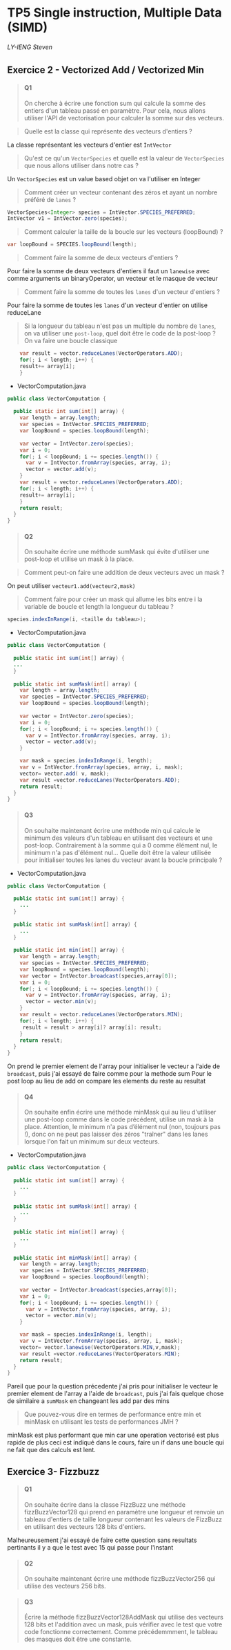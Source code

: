 # TP5 Single instruction, Multiple Data (SIMD)
###### LY-IENG Steven

## Exercice 2 - Vectorized Add / Vectorized Min

> #### Q1
> On cherche à écrire une fonction sum qui calcule la somme des entiers d'un tableau passé en paramètre. Pour cela, nous allons utiliser l'API de vectorisation pour calculer la somme sur des vecteurs.<br>


> Quelle est la classe qui représente des vecteurs d'entiers ?<br>

La classe représentant les vecteurs d'entier est ``ÌntVector``
> Qu'est ce qu'un ``VectorSpecies`` et quelle est la valeur de ``VectorSpecies`` que nous allons utiliser dans notre cas ?<br>

Un ``VectorSpecies`` est un value based objet on va l'utiliser en Integer
> Comment créer un vecteur contenant des zéros et ayant un nombre préféré de ``lanes`` ?<br>
````java
VectorSpecies<Integer> species = IntVector.SPECIES_PREFERRED;
IntVector v1 = IntVector.zero(species);
````

> Comment calculer la taille de la boucle sur les vecteurs (loopBound) ?<br>

```java
var loopBound = SPECIES.loopBound(length);
```
> Comment faire la somme de deux vecteurs d'entiers ?<br>

Pour faire la somme de deux vecteurs d'entiers il faut un ``lanewise`` avec comme arguments  un binaryOperator, un vecteur et le masque de vecteur
> Comment faire la somme de toutes les ``lanes`` d'un vecteur d'entiers ?<br>
 
Pour faire la somme de toutes les ``lanes`` d'un vecteur d'entier on utilise reduceLane
> Si la longueur du tableau n'est pas un multiple du nombre de ``lanes``, on va utiliser une ``post-loop``, quel doit être le code de la post-loop ?<br>
On va faire une boucle classique
```java
    var result = vector.reduceLanes(VectorOperators.ADD);
    for(; i < length; i++) {
    result+= array[i];
    }
```
- VectorComputation.java
```java
public class VectorComputation {
  
  public static int sum(int[] array) {
    var length = array.length;
    var species = IntVector.SPECIES_PREFERRED;
    var loopBound = species.loopBound(length);
    
    var vector = IntVector.zero(species);
    var i = 0;
    for(; i < loopBound; i += species.length()) { 
      var v = IntVector.fromArray(species, array, i);
      vector = vector.add(v);
    }
    var result = vector.reduceLanes(VectorOperators.ADD);
    for(; i < length; i++) {
    result+= array[i];
    }
    return result;
  }
}
```
> #### Q2
> On souhaite écrire une méthode sumMask qui évite d'utiliser une post-loop et utilise un mask à la place.

> Comment peut-on faire une addition de deux vecteurs avec un mask ?

On peut utiliser ``vecteur1.add(vecteur2,mask)``
> Comment faire pour créer un mask qui allume les bits entre i la variable de boucle et length la longueur du tableau ?

```java
species.indexInRange(i, <taille du tableau>);
```
- VectorComputation.java
```java
public class VectorComputation {
  
  public static int sum(int[] array) {
  ...
  }
  
  public static int sumMask(int[] array) {
    var length = array.length;
    var species = IntVector.SPECIES_PREFERRED;
    var loopBound = species.loopBound(length);
    
    var vector = IntVector.zero(species);
    var i = 0;
    for(; i < loopBound; i += species.length()) { 
      var v = IntVector.fromArray(species, array, i);
      vector = vector.add(v);
    }

    var mask = species.indexInRange(i, length);
    var v = IntVector.fromArray(species, array, i, mask);
    vector= vector.add( v, mask);
    var result =vector.reduceLanes(VectorOperators.ADD);
    return result;
  }
} 
```
> #### Q3
> On souhaite maintenant écrire une méthode min qui calcule le minimum des valeurs d'un tableau en utilisant des vecteurs et une post-loop.
Contrairement à la somme qui a 0 comme élément nul, le minimum n'a pas d'élément nul... Quelle doit être la valeur utilisée pour initialiser toutes les lanes du vecteur avant la boucle principale ?
 - VectorComputation.java
```java
public class VectorComputation {
  
  public static int sum(int[] array) {
    ...
  }
  
  public static int sumMask(int[] array) {
    ...
  }
  
  public static int min(int[] array) {
    var length = array.length;
    var species = IntVector.SPECIES_PREFERRED;
    var loopBound = species.loopBound(length);
    var vector = IntVector.broadcast(species,array[0]);
    var i = 0;
    for(; i < loopBound; i += species.length()) { 
      var v = IntVector.fromArray(species, array, i);
      vector = vector.min(v);
    }
    var result = vector.reduceLanes(VectorOperators.MIN);
    for(; i < length; i++) {
     result = result > array[i]? array[i]: result;
    }
    return result;
  }
} 

```
On prend le premier element de l'array pour initialiser le vecteur a l'aide de ``broadcast``, puis j'ai essayé de faire comme pour la methode sum
Pour le post loop au lieu de add on compare les elements du reste au resultat

> #### Q4 
> On souhaite enfin écrire une méthode minMask qui au lieu d'utiliser une post-loop comme dans le code précédent, utilise un mask à la place.
Attention, le minimum n'a pas d’élément nul (non, toujours pas !), donc on ne peut pas laisser des zéros "traîner" dans les lanes lorsque l'on fait un minimum sur deux vecteurs.
- VectorComputation.java
```java
public class VectorComputation {
  
  public static int sum(int[] array) {
    ...
  }
  
  public static int sumMask(int[] array) {
    ...
  }
  
  public static int min(int[] array) {
    ...
  }
  
  public static int minMask(int[] array) {
    var length = array.length;
    var species = IntVector.SPECIES_PREFERRED;
    var loopBound = species.loopBound(length);
    
    var vector = IntVector.broadcast(species,array[0]);
    var i = 0;
    for(; i < loopBound; i += species.length()) { 
      var v = IntVector.fromArray(species, array, i);
      vector = vector.min(v);
    }

    var mask = species.indexInRange(i, length);
    var v = IntVector.fromArray(species, array, i, mask);
    vector= vector.lanewise(VectorOperators.MIN,v,mask);
    var result =vector.reduceLanes(VectorOperators.MIN);
    return result;
  }
} 
```
Pareil que pour la question précedente j'ai pris pour initialiser le vecteur le premier element  de l'array a l'aide de ``broadcast``,
puis j'ai fais quelque chose de similaire a ``sumMask`` en changeant les add par des mins

> Que pouvez-vous dire en termes de performance entre min et minMask en utilisant les tests de performances JMH ?

minMask est plus performant que min car une operation vectorisé est plus rapide de plus ceci est indiqué dans le cours, faire un if dans une boucle qui ne fait que des calculs est lent.

## Exercice 3- Fizzbuzz

> #### Q1
> On souhaite écrire dans la classe FizzBuzz une méthode fizzBuzzVector128 qui prend en paramètre une longueur et renvoie un tableau d'entiers de taille longueur contenant les valeurs de FizzBuzz en utilisant des vecteurs 128 bits d'entiers.

Malheureusement j'ai essayé de faire cette question sans resultats pertinants il y a que le test avec 15 qui passe pour l'instant
> #### Q2
> On souhaite maintenant écrire une méthode fizzBuzzVector256 qui utilise des vecteurs 256 bits.


> #### Q3
> Écrire la méthode fizzBuzzVector128AddMask qui utilise des vecteurs 128 bits et l'addition avec un mask, puis vérifier avec le test que votre code fonctionne correctement. Comme précédemmment, le tableau des masques doit être une constante.
